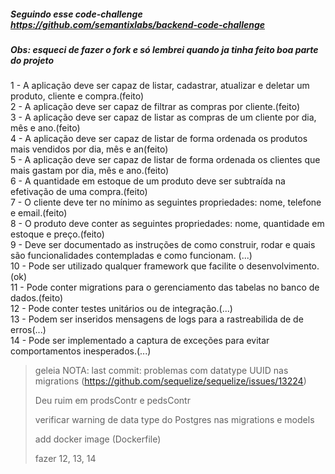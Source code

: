 ##### Seguindo esse code-challenge https://github.com/semantixlabs/backend-code-challenge
##### Obs: esqueci de fazer o fork e só lembrei quando ja tinha feito boa parte do projeto

1 - A aplicação deve ser capaz de listar, cadastrar, atualizar e deletar um produto, cliente e compra.(feito) <br />
2 - A aplicação deve ser capaz de filtrar as compras por cliente.(feito) <br />
3 - A aplicação deve ser capaz de listar as compras de um cliente por dia, mês e ano.(feito) <br />
4 - A aplicação deve ser capaz de listar de forma ordenada os produtos mais vendidos por dia, mês e an(feito) <br />
5 - A aplicação deve ser capaz de listar de forma ordenada os clientes que mais gastam por dia, mês e ano.(feito) <br />
6 - A quantidade em estoque de um produto deve ser subtraída na efetivação de uma compra.(feito) <br />
7 - O cliente deve ter no mínimo as seguintes propriedades: nome, telefone e email.(feito) <br />
8 - O produto deve conter as seguintes propriedades: nome, quantidade em estoque e preço.(feito) <br />
9 - Deve ser documentado as instruções de como construir, rodar e quais são funcionalidades contempladas e como funcionam. (...) <br />
10 - Pode ser utilizado qualquer framework que facilite o desenvolvimento.(ok) <br />
11 - Pode conter migrations para o gerenciamento das tabelas no banco de dados.(feito) <br />
12 - Pode conter testes unitários ou de integração.(...) <br />
13 - Podem ser inseridos mensagens de logs para a rastreabilida de de erros(...) <br />
14 - Pode ser implementado a captura de exceções para evitar comportamentos inesperados.(...) <br />


> geleia NOTA:
> last commit: problemas com datatype UUID nas migrations (https://github.com/sequelize/sequelize/issues/13224)
>
> Deu ruim em prodsContr e pedsContr
>
> verificar warning de data type do Postgres nas migrations e models
>
> add docker image (Dockerfile)
>
> fazer 12, 13, 14
